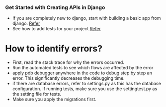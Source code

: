 ### Get Started with Creating APIs in Django

-  If you are completely new to django,  start with building a basic app from django. [Refer](https://docs.djangoproject.com/en/4.1/intro/tutorial01/)
- See how to add tests for your project [Refer](https://docs.djangoproject.com/en/4.1/topics/testing/)

# How to identify errors?

- First, read the stack trace for why the errors occurred.
- Run the automated tests to see which flows are affected by the error
- apply pdb debugger anywhere in the code to debug step by step an error. This significantly decreases the debugging time.
- if there are database errors, refer to settings.py as this has the database configuration. If running tests, make sure 
you use the settingtest.py as the setting file for tests.
- Make sure you apply the migrations first.